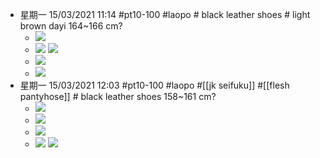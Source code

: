 - 星期一 15/03/2021 11:14 #pt10-100 #laopo # black leather shoes # light brown dayi   164~166 cm?
    - ![](https://firebasestorage.googleapis.com/v0/b/firescript-577a2.appspot.com/o/imgs%2Fapp%2FXELiu-NovaKG%2F3ieyykeYLG.png?alt=media&token=1aa1e370-dbe4-44a3-8c66-3224b6f7c237)
    - ![](https://firebasestorage.googleapis.com/v0/b/firescript-577a2.appspot.com/o/imgs%2Fapp%2FXELiu-NovaKG%2FSEB5Mtpwnv.jpg?alt=media&token=549b1043-f948-49a2-9bc7-7a7cad11dd58)
![](https://firebasestorage.googleapis.com/v0/b/firescript-577a2.appspot.com/o/imgs%2Fapp%2FXELiu-NovaKG%2F10ntdU_iay.png?alt=media&token=0d98b663-6fa3-464c-b741-b9f64ce70219)
    - ![](https://firebasestorage.googleapis.com/v0/b/firescript-577a2.appspot.com/o/imgs%2Fapp%2FXELiu-NovaKG%2FgDseXCJ5Ua.png?alt=media&token=4b90a1cb-1021-49fe-94a9-ed1dbf1d368b)
    - ![](https://firebasestorage.googleapis.com/v0/b/firescript-577a2.appspot.com/o/imgs%2Fapp%2FXELiu-NovaKG%2Fwct25FUKZN.png?alt=media&token=1c07ce1b-08cf-4663-8f3a-751882b025c1)
- 星期一 15/03/2021 12:03 #pt10-100 #laopo #[[jk seifuku]] #[[flesh pantyhose]] # black leather shoes   158~161 cm?
    - ![](https://firebasestorage.googleapis.com/v0/b/firescript-577a2.appspot.com/o/imgs%2Fapp%2FXELiu-NovaKG%2FYJIZOzF8aw.jpg?alt=media&token=0de1f56e-435e-4873-81ba-710183b8ad17)
    - ![](https://firebasestorage.googleapis.com/v0/b/firescript-577a2.appspot.com/o/imgs%2Fapp%2FXELiu-NovaKG%2F5cHWMrn8sy.jpg?alt=media&token=1c80b0cc-6cb1-44f9-a580-f079a6d40791)
    - ![](https://firebasestorage.googleapis.com/v0/b/firescript-577a2.appspot.com/o/imgs%2Fapp%2FXELiu-NovaKG%2F7MBZ-GMPxO.png?alt=media&token=534407a5-273b-4dc7-8a81-614596442066)
    - ![](https://firebasestorage.googleapis.com/v0/b/firescript-577a2.appspot.com/o/imgs%2Fapp%2FXELiu-NovaKG%2Fwf_df8EWT8.png?alt=media&token=863bf141-dd2f-4b5d-8b62-a78cfe32a731)
![](https://firebasestorage.googleapis.com/v0/b/firescript-577a2.appspot.com/o/imgs%2Fapp%2FXELiu-NovaKG%2F5rX5tJ0pac.png?alt=media&token=2a06b9de-02e1-413e-b589-77f37e9b641d)
